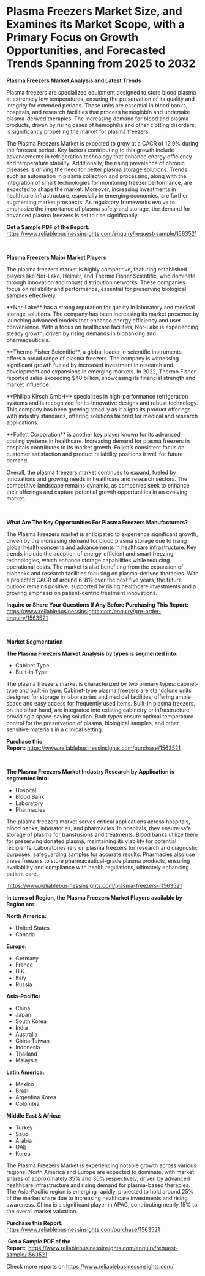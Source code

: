 <p><h1>Plasma Freezers Market Size, and Examines its Market Scope, with a Primary Focus on Growth Opportunities, and Forecasted Trends Spanning from 2025 to 2032</h1></p><p><strong>Plasma Freezers Market Analysis and Latest Trends</strong></p>
<p><p>Plasma freezers are specialized equipment designed to store blood plasma at extremely low temperatures, ensuring the preservation of its quality and integrity for extended periods. These units are essential in blood banks, hospitals, and research facilities that process hemoglobin and undertake plasma-derived therapies. The increasing demand for blood and plasma products, driven by rising cases of hemophilia and other clotting disorders, is significantly propelling the market for plasma freezers.</p><p>The Plasma Freezers Market is expected to grow at a CAGR of 12.9% during the forecast period. Key factors contributing to this growth include advancements in refrigeration technology that enhance energy efficiency and temperature stability. Additionally, the rising prevalence of chronic diseases is driving the need for better plasma storage solutions. Trends such as automation in plasma collection and processing, along with the integration of smart technologies for monitoring freezer performance, are expected to shape the market. Moreover, increasing investments in healthcare infrastructure, especially in emerging economies, are further augmenting market prospects. As regulatory frameworks evolve to emphasize the importance of plasma safety and storage, the demand for advanced plasma freezers is set to rise significantly.</p></p>
<p><strong>Get a Sample PDF of the Report:&nbsp;</strong> <a href="https://www.reliablebusinessinsights.com/enquiry/request-sample/1563521?utm_campaign=2142&utm_medium=2&utm_source=Github&utm_content=ia&utm_term=22022025&utm_id=plasma-freezers">https://www.reliablebusinessinsights.com/enquiry/request-sample/1563521</a></p>
<p>&nbsp;</p>
<p><strong>Plasma Freezers Major Market Players</strong></p>
<p><p>The plasma freezers market is highly competitive, featuring established players like Nor-Lake, Helmer, and Thermo Fisher Scientific, who dominate through innovation and robust distribution networks. These companies focus on reliability and performance, essential for preserving biological samples effectively.</p><p>**Nor-Lake** has a strong reputation for quality in laboratory and medical storage solutions. The company has been increasing its market presence by launching advanced models that enhance energy efficiency and user convenience. With a focus on healthcare facilities, Nor-Lake is experiencing steady growth, driven by rising demands in biobanking and pharmaceuticals.</p><p>**Thermo Fisher Scientific**, a global leader in scientific instruments, offers a broad range of plasma freezers. The company is witnessing significant growth fueled by increased investment in research and development and expansions in emerging markets. In 2022, Thermo Fisher reported sales exceeding $40 billion, showcasing its financial strength and market influence.</p><p>**Philipp Kirsch GmbH** specializes in high-performance refrigeration systems and is recognized for its innovative designs and robust technology. This company has been growing steadily as it aligns its product offerings with industry standards, offering solutions tailored for medical and research applications.</p><p>**Follett Corporation** is another key player known for its advanced cooling systems in healthcare. Increasing demand for plasma freezers in hospitals contributes to its market growth. Follett’s consistent focus on customer satisfaction and product reliability positions it well for future demand.</p><p>Overall, the plasma freezers market continues to expand, fueled by innovations and growing needs in healthcare and research sectors. The competitive landscape remains dynamic, as companies seek to enhance their offerings and capture potential growth opportunities in an evolving market.</p></p>
<p>&nbsp;</p>
<p><strong>What Are The Key Opportunities For Plasma Freezers Manufacturers?</strong></p>
<p><p>The Plasma Freezers market is anticipated to experience significant growth, driven by the increasing demand for blood plasma storage due to rising global health concerns and advancements in healthcare infrastructure. Key trends include the adoption of energy-efficient and smart freezing technologies, which enhance storage capabilities while reducing operational costs. The market is also benefiting from the expansion of biobanks and research facilities focusing on plasma-derived therapies. With a projected CAGR of around 6-8% over the next five years, the future outlook remains positive, supported by rising healthcare investments and a growing emphasis on patient-centric treatment innovations.</p></p>
<p><strong>Inquire or Share Your Questions If Any Before Purchasing This Report:</strong> <a href="https://www.reliablebusinessinsights.com/enquiry/pre-order-enquiry/1563521?utm_campaign=2142&utm_medium=2&utm_source=Github&utm_content=ia&utm_term=22022025&utm_id=plasma-freezers">https://www.reliablebusinessinsights.com/enquiry/pre-order-enquiry/1563521</a></p>
<p>&nbsp;</p>
<p><strong>Market Segmentation</strong></p>
<p><strong>The Plasma Freezers Market Analysis by types is segmented into:</strong></p>
<p><ul><li>Cabinet Type</li><li>Built-in Type</li></ul></p>
<p><p>The plasma freezers market is characterized by two primary types: cabinet-type and built-in type. Cabinet-type plasma freezers are standalone units designed for storage in laboratories and medical facilities, offering ample space and easy access for frequently used items. Built-in plasma freezers, on the other hand, are integrated into existing cabinetry or infrastructure, providing a space-saving solution. Both types ensure optimal temperature control for the preservation of plasma, biological samples, and other sensitive materials in a clinical setting.</p></p>
<p><strong>Purchase this Report:&nbsp;</strong><a href="https://www.reliablebusinessinsights.com/purchase/1563521?utm_campaign=2142&utm_medium=2&utm_source=Github&utm_content=ia&utm_term=22022025&utm_id=plasma-freezers">https://www.reliablebusinessinsights.com/purchase/1563521</a></p>
<p>&nbsp;</p>
<p><strong>The Plasma Freezers Market Industry Research by Application is segmented into:</strong></p>
<p><ul><li>Hospital</li><li>Blood Bank</li><li>Laboratory</li><li>Pharmacies</li></ul></p>
<p><p>The plasma freezers market serves critical applications across hospitals, blood banks, laboratories, and pharmacies. In hospitals, they ensure safe storage of plasma for transfusions and treatments. Blood banks utilize them for preserving donated plasma, maintaining its viability for potential recipients. Laboratories rely on plasma freezers for research and diagnostic purposes, safeguarding samples for accurate results. Pharmacies also use these freezers to store pharmaceutical-grade plasma products, ensuring availability and compliance with health regulations, ultimately enhancing patient care.</p></p>
<p><a href="https://www.reliablebusinessinsights.com/plasma-freezers-r1563521?utm_campaign=2142&utm_medium=2&utm_source=Github&utm_content=ia&utm_term=22022025&utm_id=plasma-freezers">&nbsp;https://www.reliablebusinessinsights.com/plasma-freezers-r1563521</a></p>
<p><strong>In terms of Region, the Plasma Freezers Market Players available by Region are:</strong></p>
<p>
    <p> <strong> North America: </strong>
        <ul>
            <li>United States</li>
            <li>Canada</li>
        </ul>
        </p> 
    <p> <strong> Europe: </strong>
        <ul>
            <li>Germany</li>
            <li>France</li>
            <li>U.K.</li>
            <li>Italy</li>
            <li>Russia</li>
        </ul>
        </p> 
    <p> <strong> Asia-Pacific: </strong>
        <ul>
            <li>China</li>
            <li>Japan</li>
            <li>South Korea</li>
            <li>India</li>
            <li>Australia</li>
            <li>China Taiwan</li>
            <li>Indonesia</li>
            <li>Thailand</li>
            <li>Malaysia</li>
        </ul>
        </p> 
    <p> <strong> Latin America: </strong>
        <ul>
            <li>Mexico</li>
            <li>Brazil</li>
            <li>Argentina Korea</li>
            <li>Colombia</li>
        </ul>
        </p> 
    <p> <strong> Middle East & Africa: </strong>
        <ul>
            <li>Turkey</li>
            <li>Saudi</li>
            <li>Arabia</li>
            <li>UAE</li>
            <li>Korea</li>
        </ul>
    </p>
    </p>
<p><p>The Plasma Freezers Market is experiencing notable growth across various regions. North America and Europe are expected to dominate, with market shares of approximately 35% and 30% respectively, driven by advanced healthcare infrastructure and rising demand for plasma-based therapies. The Asia-Pacific region is emerging rapidly, projected to hold around 25% of the market share due to increasing healthcare investments and rising awareness. China is a significant player in APAC, contributing nearly 15% to the overall market valuation.</p></p>
<p><strong>Purchase this Report: </strong><a href="https://www.reliablebusinessinsights.com/purchase/1563521?utm_campaign=2142&utm_medium=2&utm_source=Github&utm_content=ia&utm_term=22022025&utm_id=plasma-freezers">https://www.reliablebusinessinsights.com/purchase/1563521</a></p>
<p>&nbsp;<strong>Get a Sample PDF of the Report:&nbsp;&nbsp;</strong><a href="https://www.reliablebusinessinsights.com/enquiry/request-sample/1563521?utm_campaign=2142&utm_medium=2&utm_source=Github&utm_content=ia&utm_term=22022025&utm_id=plasma-freezers">https://www.reliablebusinessinsights.com/enquiry/request-sample/1563521</a></p>
<p><strong></strong></p>
<p>Check more reports on <a href="https://www.reliablebusinessinsights.com/?utm_campaign=2142&utm_medium=2&utm_source=Github&utm_content=ia&utm_term=22022025&utm_id=plasma-freezers">https://www.reliablebusinessinsights.com/</a></p>